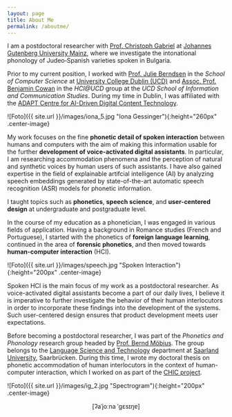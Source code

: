 ```yaml
---
layout: page
title: About Me
permalink: /aboutme/
---
```


I am a postdoctoral researcher with <a href="https://www.romanistik.uni-mainz.de/gabriel/" target="_blank" rel="noopener">Prof. Christoph Gabriel</a> at <a href="https://www.uni-mainz.de/" target="_blank" rel="noopener">Johannes Gutenberg University Mainz</a>, where we investigate the intonational phonology of Judeo‑Spanish varieties spoken in Bulgaria.

Prior to my current position, I worked with <a href="https://people.ucd.ie/julie.berndsen" target="_blank" rel="noopener">Prof. Julie Berndsen</a> in the <em>School of Computer Science</em> at <a href="https://www.ucd.ie/" target="_blank" rel="noopener">University College Dublin (UCD)</a> and <a href="https://people.ucd.ie/benjamin.cowan" target="_blank" rel="noopener">Assoc. Prof. Benjamin Cowan</a> in the <em>HCI@UCD</em> group at the <em>UCD School of Information and Communication Studies</em>.
During my time in Dublin, I was affiliated with the <a href="https://www.adaptcentre.ie/" target="_blank" rel="noopener">ADAPT Centre for AI-Driven Digital Content Technology</a>.

![Foto]({{ site.url }}/images/iona_5.jpg "Iona Gessinger"){:height="260px" .center-image}

My work focuses on the fine <strong>phonetic detail of spoken interaction</strong> between humans and computers with the aim of making this information usable for the further <strong>development of voice-activated digital assistants</strong>. In particular, I am researching accommodation phenomena and the perception of natural and synthetic voices by human users of such assistants.
I have also gained expertise in the field of explainable artifcial intelligence (AI) by analyzing speech embeddings generated by state-of-the-art automatic speech recognition (ASR) models for phonetic information.

I taught topics such as <strong>phonetics</strong>, <strong>speech science</strong>, and <strong>user-centered design</strong> at undergraduate and postgraduate level.

In the course of my education as a phonetician, I was engaged in various fields of application. Having a background in Romance studies (French and Portuguese), I started with the phonetics of <strong>foreign language learning</strong>, continued in the area of <strong>forensic phonetics</strong>, and then moved towards <strong>human-computer interaction</strong> (HCI).

![Foto]({{ site.url }}/images/speech.jpg "Spoken Interaction"){:height="200px" .center-image}

Spoken HCI is the main focus of my work as a postdoctoral researcher. As voice-activated digital assistants become a part of our daily lives, I believe it is imperative to further investigate the behavior of their human interlocutors in order to incorporate these findings into the development of the systems. Such user-centered design ensures that product development meets user expectations.

Before becoming a postdoctoral researcher, I was part of the <em>Phonetics and Phonology</em> research group headed by <a href="http://www.coli.uni-saarland.de/~moebius/" target="_blank" rel="noopener">Prof. Bernd Möbius</a>. The group belongs to the <a href="https://www.uni-saarland.de/en/department/lst.html" target="_blank" rel="noopener">Language Science and Technology</a> department at <a href="https://www.uni-saarland.de/en/home.html" target="_blank" rel="noopener">Saarland University</a>, Saarbrücken. During this time, I wrote my doctoral thesis on phonetic accommodation of human interlocutors in the context of human-computer interaction, which I worked on as part of the <a href="https://ioonaa.github.io/chicproject/">CHIC project</a>.

![Foto]({{ site.url }}/images/ig_2.jpg "Spectrogram"){:height="200px" .center-image}
<p><center>[ʔaˈjoːna ˈgɛsɪŋɐ]</center></p>
